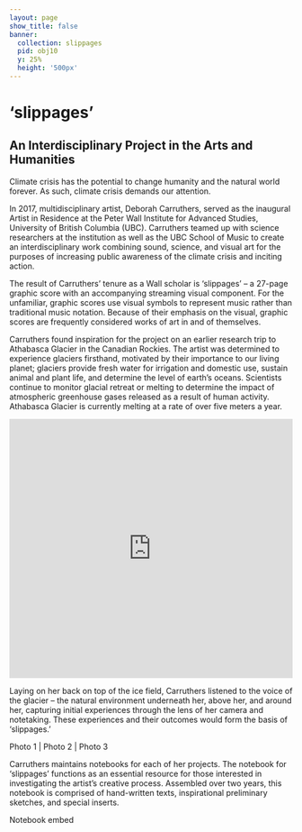 ```yaml
---
layout: page
show_title: false
banner:
  collection: slippages
  pid: obj10
  y: 25%
  height: '500px'
---
```

<!-- parallax image goes here at the top of the page content.-->

# ‘slippages’
## An Interdisciplinary Project in the Arts and Humanities

Climate crisis has the potential to change humanity and the natural world forever. As such, climate crisis demands our attention.

In 2017, multidisciplinary artist, Deborah Carruthers, served as the inaugural Artist in Residence at the Peter Wall Institute for Advanced Studies, University of British Columbia (UBC). Carruthers teamed up with science researchers at the institution as well as the UBC School of Music to create an interdisciplinary work combining sound, science, and visual art for the purposes of increasing public awareness of the climate crisis and inciting action.

The result of Carruthers’ tenure as a Wall scholar is ‘slippages’ – a 27-page graphic score with an accompanying streaming visual component. For the unfamiliar, graphic scores use visual symbols to represent music rather than traditional music notation. Because of their emphasis on the visual, graphic scores are frequently considered works of art in and of themselves.

Carruthers found inspiration for the project on an earlier research trip to Athabasca Glacier in the Canadian Rockies. The artist was determined to experience glaciers firsthand, motivated by their importance to our living planet; glaciers provide fresh water for irrigation and domestic use, sustain animal and plant life, and determine the level of earth’s oceans. Scientists continue to monitor glacial retreat or melting to determine the impact of atmospheric greenhouse gases released as a result of human activity. Athabasca Glacier is currently melting at a rate of over five meters a year.

<iframe frameborder="0" class="juxtapose" width="100%" height="460" src="https://cdn.knightlab.com/libs/juxtapose/latest/embed/index.html?uid=bfb7740e-5e43-11ea-b9b8-0edaf8f81e27"></iframe>

Laying on her back on top of the ice field, Carruthers listened to the voice of the glacier – the natural environment underneath her, above her, and around her, capturing initial experiences through the lens of her camera and notetaking. These experiences and their outcomes would form the basis of ‘slippages.’

Photo 1  | Photo 2 | Photo 3

Carruthers maintains notebooks for each of her projects. The notebook for ‘slippages’ functions as an essential resource for those interested in investigating the artist’s creative process. Assembled over two years, this notebook is comprised of hand-written texts, inspirational preliminary sketches, and special inserts.

Notebook embed

